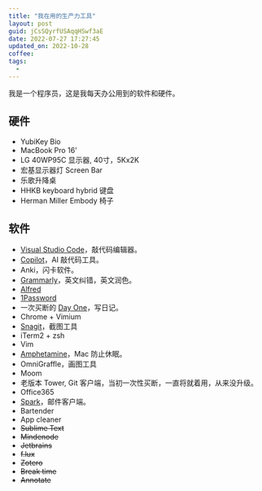 ```yaml
---
title: "我在用的生产力工具"
layout: post
guid: jCsSQyrfUSAqqHSwf3aE
date: 2022-07-27 17:27:45
updated_on: 2022-10-28
coffee:
tags:
  -
---
```


我是一个程序员，这是我每天办公用到的软件和硬件。

## 硬件

- YubiKey Bio 
- MacBook Pro 16'
- LG 40WP95C 显示器, 40寸，5Kx2K
- 宏基显示器灯 Screen Bar
- 乐歌升降桌
- HHKB keyboard hybrid 键盘
- Herman Miller Embody 椅子

## 软件

- [Visual Studio Code](https://code.visualstudio.com/)，敲代码编辑器。
- [Copilot](https://github.com/features/copilot)，AI 敲代码工具。 
- Anki，闪卡软件。
- [Grammarly](https://www.google.com/search?q=Grammerly)，英文纠错，英文润色。
- [Alfred](https://www.alfredapp.com/)
- [1Password](https://1password.com/)
- 一次买断的 [Day One](https://dayoneapp.com/)，写日记。
- Chrome + Vimium
- [Snagit](https://www.techsmith.com/screen-capture.html)，截图工具
- iTerm2 + zsh
- Vim
- [Amphetamine](https://apps.apple.com/us/app/amphetamine/id937984704?mt=12)，Mac 防止休眠。
- OmniGraffle，画图工具
- Moom
- 老版本 Tower, Git 客户端，当初一次性买断，一直将就着用，从来没升级。 
- Office365
- [Spark](https://sparkmailapp.com/)，邮件客户端。
- Bartender
- App cleaner
- ~~Sublime Text~~ 
- ~~Mindenode~~
- ~~Jetbrains~~
- ~~f.lux~~
- ~~Zotero~~
- ~~Break time~~
- ~~Annotate~~
